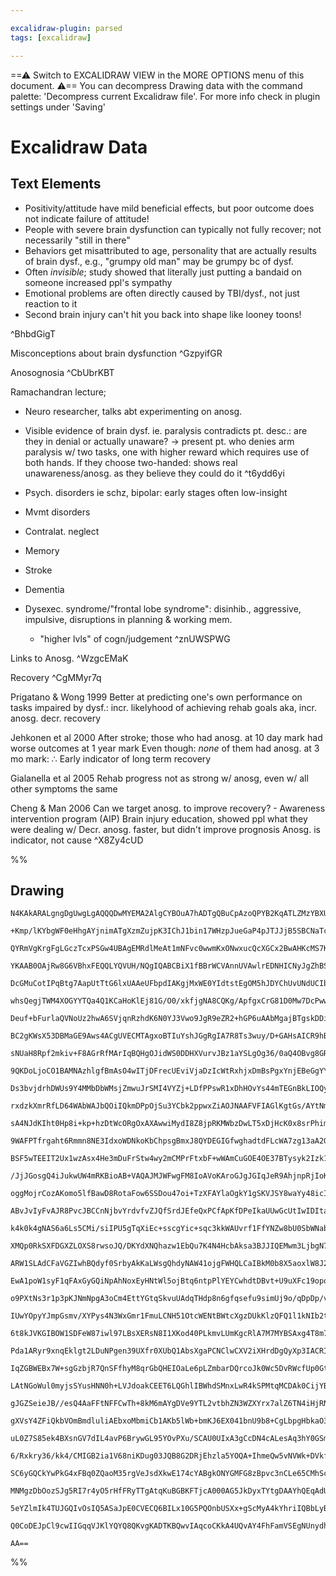 ```yaml
---

excalidraw-plugin: parsed
tags: [excalidraw]

---
```

==⚠  Switch to EXCALIDRAW VIEW in the MORE OPTIONS menu of this document. ⚠== You can decompress Drawing data with the command palette: 'Decompress current Excalidraw file'. For more info check in plugin settings under 'Saving'


# Excalidraw Data
## Text Elements
- Positivity/attitude have mild beneficial effects, but poor outcome does not indicate failure of attitude!
- People with severe brain dysfunction can typically not fully recover; not necessarily "still in there"
- Behaviors get misattributed to age, personality that are actually results of brain dysf., e.g., "grumpy old man" may be grumpy bc of dysf. 
- Often *invisible*; study showed that literally just putting a bandaid on someone increased ppl's sympathy 
- Emotional problems are often directly caused by TBI/dysf., not just reaction to it
- Second brain injury can't hit you back into shape like looney toons!

 ^BhbdGigT

Misconceptions about brain dysfunction ^GzpyifGR

Anosognosia ^CbUbrKBT

Ramachandran lecture; 
- Neuro researcher, talks abt experimenting on anosg.
- Visible evidence of brain dysf. ie. paralysis contradicts pt. desc.: are they in denial or actually unaware? → present pt. who denies arm paralysis w/ two tasks, one with higher reward which requires use of both hands. If they choose two-handed: shows real unawareness/anosg. as they believe they could do it
 ^t6ydd6yi


- Psych. disorders ie schz, bipolar: early stages often low-insight
- Mvmt disorders
- Contralat. neglect
- Memory 
- Stroke
- Dementia
- Dysexec. syndrome/"frontal lobe syndrome": 
disinhib., aggressive, impulsive, disruptions in planning & working mem. 
    - "higher lvls" of cogn/judgement  ^znUWSPWG

Links to Anosg.  ^WzgcEMaK

Recovery ^CgMMyr7q

Prigatano & Wong 1999
Better at predicting one's own performance on tasks impaired by dysf.: incr. likelyhood of achieving rehab goals
aka, incr. anosg. decr. recovery 

Jehkonen et al 2000
After stroke; those who had anosg. at 10 day mark had worse outcomes at 1 year mark
Even though: *none* of them had anosg. at 3 mo mark: 
∴ Early indicator of long term recovery

Gialanella et al 2005
Rehab progress not as strong w/ anosg, even w/ all other symptoms the same

Cheng & Man 2006
Can we target anosg. to improve recovery? - Awareness intervention program (AIP)
Brain injury education, showed ppl what they were dealing w/ 
Decr. anosg. faster, but didn't improve prognosis
Anosg. is indicator, not cause ^X8Zy4cUD

%%
## Drawing
```compressed-json
N4KAkARALgngDgUwgLgAQQQDwMYEMA2AlgCYBOuA7hADTgQBuCpAzoQPYB2KqATLZMzYBXUtiRoIACyhQ4zZAHoFAc0JRJQgEYA6bGwC2CgF7N6hbEcK4OCtptbErHALRY8RMpWdx8Q1TdIEfARcZgRmBShcZQUebQA2bQAWGjoghH0EDihmbgBtcDBQMBKIEm4IACFJTWIAcUJlABVUkshYRAqoLChW0sxuZ3iAZm0AdmGxgFYADh4kgEYZsZmk

+Kmp/lKYbgWF0eHhgAYjnimATgXzmZujpK3IChJ1bin17WHzpJueGaP4pJTJJjB5SBCNaTcX5HbQzUHWZTBbhHUHMKCkNgAawQAGE2Pg2KQKgBiBYIMlkvqQTS4bCY5QYoQcYh4glEiTo6zMOC4QLZKkQABmhHw+AAyrAkRJBB4BWiMdiAOrPSRQ1HorEICUwKXoGXlUGM5SSDjhXJoBagtg87BqHYWk6ghnCOAASWI5tQeQAuqDBeRMu7uBwhKL

QYRmVgKrgFgLGczTcxPSGw4UBAgEMRdlMeAt1mNFvc0wwmKxONwxucQcXGCx2BwAHKcMS7KsrKZLU7h5gAEXS3SzaEFBDCoM0wmZAFFgplssnQ/hQUI4MRcAPdhN/mN4ucq6d4qCiBxMcGF4e2HTM9xh/hR8XuphehJnKgAApsVhQQhmWAKNdfqAhGIBBUEkXBGFQfQRWIVBNCyBBhVtAhUAQwUEGwHJqFgoQoFQOA2EJVBhCgPRMlQYg2HCVAOD

YKAAB0OAjRw8G6VBhxFEQQLYQVUH/NQgIQABCBiX1fBBrWCVAnnUVAwlrEDNHICNyJgZhBSZDD61QPAOFQDpzAIfAYGo2i2IXYzAj0WsAG4TPojhTTEJNeRFYy6IgNERXwVBlPUJgEHckTUEqBAwLMQlmFQZQEFwqDmH/UhCE0HDMz0theOirDEBYTgCDtPSwNw3kQNpQDDIs8JQxyIjBQYxTcGU4hVMFbQsIQbRlFa1B3IZIR9DgYz8Rg/RrHcy

DcGMuCotIPqBtg7AapUtTtG6lxUAAeUFbpdIAKgjMxWE0YIdtstEgOM5hJDYChUvUNdUCIbpyFFYyACshDRPCcK/DhlF42DrFXEgiI4BjBEyTgQIjbBAlCVK4B8ABySLmBgfq10kNy1snfRaPrZC4AxI6Mki4qau28jCEsqAjO03APtSzRjKaSpXQUJrlqwmjcPez7Yc0zgGKgdK1CCsV0M4GD6uUiN3tIYydMR3DJDUVAYGEAG6R87J0su3BEAe

whsQegjTWM4XOGYYTQa4Q1KCaHoKlEj81G/O0/xkfjgNA8CQKg/ApfgxCrG81D0Mw7DcPwwjiNIkCKKo7nteYtcQPY3xAkWvjAOA63RPEnwQOkyRZIQeTYKU3SOfUjgBd0nS9PgAyXrssyW8stgbNbxyzRc2n3M80VtYK/zArWkKwvYFgopiyDCHimREuSgc0oyhAstLXLHvNwreMz0qhHK1BAmYKrIu4iuGqr5quvazqsJ6mb+sGgPxtBiBxsmk

Deuf+bFurlaQVNoUz2hwA6SVjqnRzhdK6N0YJ3Vwo9JgR9eZR2+hGP6uAAbMgajBTgskDDiVNNrGGIQwgwQRvgZGsk0Y8nUFjF8OM8ZbzwkTGcpNM7cQpo4amtM8AMylszVm7Mb5c1Mqg4+IQ66r1FmtcWehmSXxlhwOWCtrBK1AqrdWQhNaYm1sLWSYEDZEGNgSSG5tTZWwYgxAUgpOBQDFIQIw4hUB5j9PYgAYrgf29pUAHnvD0AAgkQZQXAJD

BC2gKWsX53DBMaGE9Aws4ACgUVECMTAgxoBTIuYshJGgRgIA7R8Ts3wuy/D+GAHsAICR9hBf2gdTTB2QmHDCzAsLLzwgRUgREcJx3IpRSKScmIGVYunTiWdPY5yEkFMSEki5qBLnJfySjr5qQ0l+fBDd9LuFpkndS7cJZdyTj3ZyiV+4eS/EPXykhR4QCChPcCU9IrRVivPBKSUUrwPStEdeeFN4cDyrAAq90yYHyPifM+i1parJam1DqXVH6zRf

sNUaH8Rpf2mkiv+F8AGrRfMArIqBQHgOJidWS0DDHXVurvJBz1aYSLgOg36/0aQ4OBvg8GRCoa11huQvCSMUa0Ixgw1ATCNkAu8oTOw7C95cS2oSnh4c+H0z5UzVALM2YALETzD6uF+bipkfZF88jJYrO1qoumHANEq1wto3R+jdZGJAiY51psEAWMttbGx8IcJsAAErhCcS4m8d42gQCPAgAAEuCY0T5XEfCmIUAAvlsYopRygSDqEYAahBBR1D

9QKDoLjoCO1BAMNAzhlgfBmAsO4wITjDFrecUEviVjaDzIcWtRxhjxDmBsPgxYnjEBeGgYYUwxjaF3OcAEY6AQ8HmPMUENyIRxp4NWMNCJdQomLPKTUrJCQkgpOSJAY5aT0njCyfEB6OTkA4NyYq/I/ReW1LqDy+IDQ7o1EqFUapP0Ki1JKYt+osyGmEMaRMnpLS5JtHaXYjpizOmXO6T0Po/QBgQJk6iZ5ixMSjBIXAPA4wTmIBB08qYw1hCvGg

Ds3bvjdrhDWUs9Y4MMbDbWMsjZmwuJrSMI4VYZj+LDfPPswR1xDhHOvYs44mTEGnBkLIOQyM5LDcuVcYnXGbniNuSsawFgDrDUeE8WTsMGYvNiQcbEJOggfHGiAABZeeCixBwHFaTaTuFoVLRrnXOM9tHYSAc8wJzCAXP1jc8RM11d1nMfcdkRxzioTbrDXY7IXifHcEE6UGzcTQkVAib0UE0Tm45YSdAa0KT7FXwyRZ7JVpEr+EKf59AgXguhct

rxdzkXmrRfLD64WAbWAJbQOiIQkmDPpOjSu3YCbk2ppwxZiAOJNAAFVFIAGlKgtGs/AYtNmBTltQM4MYMIe2HGGGu6Y/w5j6e2NwJI53tBHDGFcPjMxzgnCOG4wdP6LQAnGDwYYb3517EuEkf4S6Y2QlHROv4H24fw6LBu36W71T/v3eydAxIEDdv2LGU9dJEPMnR10W996+QFeLMKUUL6gPvpA3+zUyph2qjQDdgQX6AM6lp7KUDfgTRml2FaGD

sA4NJdKIht0Hp8i+kp+hzDtWcORgOxAXAwwiMydI8Z8jpRKMWbzDwLT5xDjHcK0x8srPhim7rJwJstcXH7DHdOu4QJuwiZilRyzt4xulGk1OGcCn5za8gKp1OevNNjALMMQEn3DwRiM1hoP4azMe5Dd79oTWICBJooIUJLtcC+YoEU2zWePxsFz6wfPsWHFBqhKx0oKWoBpdchl6zQSQmlfy1EpgMSCAla6OV0EqSqukHlyZ0oeSGv4CLxUEvOfs

9WAFPTfrgaht6Rmmn8NE3IdxoWDNkoKbChpsgBmxJ8QYDEGIGfwghadtdFLcWA7zg13aA2GD+Iew8yLFrZsYsvikjnDiEWD43WA7EBz2B/zDSHRHVQDWAnUmFzG+BWBuCjwBAhymwtDGDiDr0gE3RcTF3ZzRyvQxwgFJGPUpHx3PWI2JxvS5B5HJ1sWfUAwqGAzlA5yZ2gLZwuX/Rp2YLp3V3AwFwtCF1pFgwdHwIgAl2Q2lzQ28QwxqzH2PyV2j

BSF5wTEEIT2Ux1wzAsx4He3mDuFrStw4wy2mCMPrFtxbF+wWAmCuGOE4OE37BTysyk2Izk1nEUy100ODxXFDw3GOC0wmFhyOAgNKEMyU3PEvAs1T1b2KQkD9W8VpDAmZFvQenDk4lsiCgbAQBEHShPhCFEBuVICwiiHwExDc1wiwGykIHcIwRBl4mz06iCgADV54IEQIy4SAsgxAoVK4vMVpCB2o8JeQCBVJ55tJ7FyBmJqoXMVpgIgttBkAGIyY

/JjJGosgQ4iJukwUW4mRKBioAB+VAQAJMJWFwgFM8IoAVoKAroGJgJGIqJeR9AhjnpRjIoKAFA9IKB0oohmAyisJIYpIFlNFjQmBJEKBeRiAGJrjzAS5AgABHIQKmKiBmKFWiEuJIj0FaV0HiFY7SK6D8ECKAL45wDEzMRYu9WBSKWGbyXY8EvkM0P8BolaUIEeL+IgMuQkm5BWYQV+CiHyeyAvafOIhI7ADElI4IDCdIvFVALInIyRMIXkUUpgY

oggMojrCozAKomo5lfBawD8RotaFow6SSDou47oi+TzXFAYlaOgkY1gSKVJSY8waYy48icIbABY2VVk4eO4jYwibY2mWkg44404sIbIC4q4q6N0+4jhJ420oye0qSD4ok740IP4kGeZGSFWEE7pQIOkmCaE0UyRBEpEyKFEi0tEn2ZkZgLEnErkvEgiMIT4tgEkwGMkylCgKkkIGkgFOk+CJMRk/U5kyKXEuCdkiCXEvQUMGCPk2RWxexeLe3TLS

ABvJvIyFvAJR8PvcJBCCnNjbvYrdvfvZJQfSrdJEfeQxPCfApKfDPeIkaUUwGcUtIwIDItaWUjEeU/IpUoovSVU8olCTUpgaohTWo3Upk5o1o4mFCMwM0uVLrZaHyQY+M148Y7IJ01pCMt0+YtAZY+stYxiZCf0yUo+IMwIQ4k4wmM48MmYqSKM30h40gOM4YhMsY945sv834tpDMwErMiEUEvMiEuimE4sxEk+VAcsniccLMwGGs1AbE700Uxsw

k4k0k4gNAS6a6Ls5CMi/siIPU5gTqXiEc+sscgYic+sqc3kkWAUvrf1FfYNZw8bU0SbWNabMdWbQ/ebCoIwDgZbRUMUV8RUOoG/ToDke/MNR/Z/L4f4YEPTSYKdEIyAXxHcRIYIxYHMUHDYAsUEKAlnVAHMXfEYBYC4aw6dZYJKsEdA3gL7JHREPA1HPdIgw9Mgk9KTM9QnS9NkEnWgh9Pc+vRgrnXgnnBnb9ZnX9CjDnHg6UPg3nAQpMQXaDEQk

XMQp0RkSXFDGXZLOXS8rwsoJQ/DKYdXNQhazw1EbQu7K4N4HcbAksa3BJJIQEMwm3LjbgN7WtG4EqxHdNXsRwqIpyn3Vw/3OccI4sEPdTaw/wiPJINdf4ZtYsMIs6hG5Pf6r3GI2zGZVGUU2Y+eQkYCaeAY2SUUowdpQgfCfAXkNAfI2mNEH5c+eVXSAkCgZwCMVgWNIKOzegfQXCRwQQUgfG5gIKPEdCggNcFaU0eqjCDmjIQkEVCUf9IKPsGo3

ARW1SLAdCFaVGZIwhBQdyf0SrbyAkKaLWsgQhdyNAW41ojgFWHQLCaIBkM0b8X5aoxlW8J2rCXmmaNrO9YeHwawRiZlAAMikkJExFqMyH0EAV0lQBjpfHcmzMKIenoFvDGgvj0FCQUHemIGincPQDtkLwz0xpgGxspj5oFqQqJskBJtgjJvxEppQl5BpqiGinpopiZpZrvRXQ5q5p5txv5tLCFomNFtdIlolKNVQDsxlvlmlPls1EVvk2yCsFVrC

EwA1poW1syF1qFAxGyGQiNpAhNoxEyHNtWl5ojBtq6ntpPlYEYCwhdtDBvt+U9uXFc19opoclqODq+NIDDuZQjqjpjtju6ikH4u6XwGTsFo/jTrLxsCzpzvOPnLixr1+yrzXJSvRu3PQE7ytx73wEwbKxPOLCH3PNHyvPqxvKFPQCLpLt5rxtLArqCyrtJvJvrupoumbqoi4UJXbtZq7rWk5u5tLroZYEHpFoppHoQElvHsntxmnrFg53nuVuXvV

o9PXtNs3r1p3pKJNmNpgA3oCm4EttYGtqSkvuUAdqTHdp8n6gfqsefu9simUj9o/qDpDp/vDoyAAcAbjpAZzKTpTqgZ4nTtgaAngfDMX19QG2QbX1G1jxcu33csTX3zmyEwW0VCMGUGwEnDs1wDW1Ct2wiv6EGGOw+EeuOymEmA2FmEqpSsrFhH/1WE+xmEbXKdyp+1cUevbSuDmEwPKae1uuXTctZ3XVKFwOREauxGoMxyPXIPaoJwvSmegFJzo

IUwYOpyYJmpGsmv/XYPys4N3WxGmr1FmuLCNH51OtcWENtBWtcXgzDUkKlzQFQ1l1kNIb2tw2V1wHiGOpI3UIVwowuotGBDeAB0B2XLuuMLQBGcgHY3MNerQF3A+veymHEIcNEycLRpcJkzcID1BpUx8IhvD0j0+0ODifj3+dCJRuvABvT1iPQAABk48Rz0pZ8jLBSM9GXjxmXUBWWVpEHq9V8eBxDVzvFm80BwXssjydzIkcHDz4ljyKtd6SHdq

6t8kJVKGIBOW1SDFeW87iwl97LBsXERsN8I1XKod40PLkmvLUmKgcRlA7M7MYBSAxg4T8m79iky1BhZgEhZgbgKngRfhSXf9uBp1zgEhECLh4h4h51TgoNID2nVhkgrgjcDd6Me1wdixBmLW114RkcGrRrcRmqJBSCj0BQaR5mqDi3Ellm+q1nxQNnjmtmdc2D2n9mprG231m3IAznNdLmlrrnfEu01qXQpCnmtr68dq8X00Dr0BcAxgfm+2KX0w

Pda1ARyr9xnqEklgt2LDuNPgen39UXfr0XUbQ1AbsXgaPCNClwCXV2iXHrdDgQyXp3IACRIjqXMWw09s4jDkmAdh86NWA0rJ/3+XFzEtUHRX1zxWMGpWsHdyu9SBcH8GklFW0lTQLzX2IBrz1W7y/35YInl8jXuATW4mo0EmLQ98wAD8Sgj8ygFsAANGYAALRgCSGwGWx7HdfCs9Yf2zEnSjfSpsJmBRaNxbTgyWGrW+FO3HR3BKrafGrQD+F310

IqZGBWEBx7W+sgGzbjR7QnSFfhyM8qrGbQHEIOaLe6pLZmbarDQrcoJk0Wc5DvRWcfUp0GtfRYImYQF2Ympbe4M7a89ObA3OcgyudENufEIec2pkMDBVcV2Ak+cCUXb+YUI8kBYKuurzBE9uthfN1QGWFy7N04zt1eD43u3iGCNurRfdzPY3191kyvcDz2vBvvahsrCBG3EqsRpveRo/fEy/aywz1fHqzXD1NQGDsVE4D+hTfOAYhChkFBPuioqm

LAtNGoWul0myjsSYusHNN0h+LVJdoakCEET6LQGhlIBWhdSMnxLwR4kSPMtqMCDAk0CijYBHCWMxFwDvp5WZKZLdJhhWg7lrCxgYgAClQpMRIZdJZ5kJDOjgGJAl5VukLPbJ1ACS6L0owIYIDKjL7pa1yIJpxof6fYCyIouJelCFSZcIFg1Z8iSfMQGJJxGADuro+c0AdoaJTQdpFo/Inicf6ihzeJcJhhIJ0oRof6LaOBAAWIlFUbtWOZBGRjh4

gJGZSeieJB//esQ4AaFFtNFFCwTh+8kM6mAYgDVe9YTL2vtbhZN3WZXYrx7alZ6TN4iHjRNBNRn6mFn0BMoPtkJ15xBuVcZyd0kM/iAYhxGsCkkJN5BeSF8MpWgMRdoxAgi1/lkOJfECT7Ig30SYFZ4NSlQZG8VQAAApAlXRXwABKeb3o2WEQYyTMIQFiesLCTSuBflbya4+6XEm6TOYCPKB3j4hiPsIHhPoy4cNEZUyOSmEjDRFPzuECIv+fQWj

gXVsY4ZFiQkbVOmBmdluliAEbxoMbmiCb1AKb5lWb+bmKJ6EX041bnU9b8+CgLbpgHbkaO3Oow7xx9GJEs7gBC7n90NjYhbuBEe7rxFFJPdmUL3XAG92UAfcU6AKb7r9zH549Zi6EK7pIhA5yMbYkPSQND1NCw8ioJvD7EjxR7kp/06PK6E2WuLY9cAuPAHgTyOBE9jIkvPRIL2/pNlY41PO/nTxgAM82BzPF3hjw55EpueCAXnhfH55k9x+zJUX

uL0Z7S85ek4BXsnGV7dIL4avP6BrywGL95YOvPXu/SCAU0UIxA3gCcDN4cALesAq3hY0GSmQ7eGoIfuP2d6EpHe7vPyKj1oQ+8/eskAPjbCD5ZA/owdUPuYP+CR9o+N0P8qQHj5oCZE/UVPiBHT4wBM+PLHPmaDz6kAC+WkIvgGDL4V9q+tfK+Oagb4oRiAzfNcK3w7LwwfAdFHvvWT77xxuytRdiiPwwH/dhek/J6O0hwiz8rUuEBfhBGX4uxV+

6/Rxkry36/kk4/CMIGB2ia1V68niKDug03JQB8G2DRjEhzla5YOQA+IhmeQw5vNVWk+DVkf2UAn90ok3abq4inTX9FuWxKOKd2dJrcEAG3F/n8lIDv89uXEA7mmR/48g/+sEYyAAJISYCbuMAO7lnEgEdFoBoUGwfAM+5ICfuoIjoYn0B6YDkhq0CHlDxh6mC3eYQxHmv3IFo8ComPWgTILiFMCWBjPGQZwMp4kQeBBPenryEZ5CDCUIg40Jz3EG

SC6yGQCkYwPkG4xFBq0ZQaoM35rgVeJsdXkwE174cYABgkONYGMFG8zBpvc3nCLe65CMhScRwTvT+iO8Girg3SO4O8ge8vB3vAwL4PijH0AhwfYIRPWj7h8Ihxo2PjELh4A9k+CQxfroNB6pDs+D6DIRGCejZD8EuQkvuX0r418OAlQOviolKFN8W+nANvrAhqFd9d4vfZZAPyPD6jh+HAUfpgLiFdDp+HSRwHPwGFeihhGIcvPPCR4A8N+EwiUV

MNMgzDbOozSJg5RI7r4yO5rHfFRyTTgAtqKuBGBKFTjcA000AG5JkDyxTYtgDAAYhQEqAdUFm1bEgoKDXHri+gEAbACIHJyuhug+gWepMxXGltj0m47caQF3H7jFxlbRziuOc5k5Vms488ZeIyAeIPO3OD9KUGfEKY9xGQQ8T5zbZPidxP4/cf+KOZdtPxkAb8dkF/H6A/UIXPtvGygnASYJ+49aMLiHZ3NkJF4kCa+KWHpYYOhQLcShKgCwSPEC

5eYZlmIk4TUJGQIvOsIQ5ASaJpE0CVECQ6BILx10G5PQOnbUSXx+gScMyA4kYhriIQBbLyBElniSJsE4SddCaC34JAF6TcUFgxCigGOUIc4FMASBacGmxwE4JcCokqT8Q+AAAJresrgj2XcOU2mDnYvgIRCAEYAIj6AxxNYAgKNmRCToXs1wTyl+Okn7j4JGudQhACUmziGQJAcDqzjFwSFEoxACUCFleChSYpdmNgMBEEmwDggdXRKSQCmZ0dKg

Q0CoDEJpCl9cwIIGqqVJKlYQYQ8QKvgKADTKBQwvIAqcoCKkA4UQvAY4FhFamVSEgNUnydhPJz/j0JrmXif6FkIBpIwiUX6C5LDRZB0pHuUjkQyIDJJhsXY4sACinErTYmuSHCBGk7GjY+p2HTQK9HDjMAxQAKOAMlNSkApiYmUoiaVCdpNACI+AaaVlgUl6h0gPmQfLqgMDySwqvXUzP109zns32oQNYZpEYCPT8QSmZNOABo5CgRQ4QMcf2KTR

AA==
```
%%